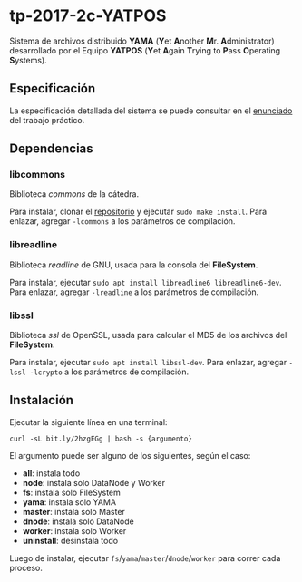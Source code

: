 # tp-2017-2c-YATPOS

Sistema de archivos distribuido **YAMA** (**Y**et **A**nother **M**r. **A**dministrator) desarrollado por el Equipo **YATPOS** (**Y**et **A**gain **T**rying to **P**ass **O**perating **S**ystems).

## Especificación

La especificación detallada del sistema se puede consultar en el [enunciado](https://sisoputnfrba.gitbooks.io/yama-tp-2c2017/) del trabajo práctico.

## Dependencias

### libcommons

Biblioteca _commons_ de la cátedra.

Para instalar, clonar el [repositorio](https://github.com/sisoputnfrba/so-commons-library) y ejecutar `sudo make install`. Para enlazar, agregar `-lcommons` a los parámetros de compilación.

### libreadline

Biblioteca _readline_ de GNU, usada para la consola del **FileSystem**.

Para instalar, ejecutar `sudo apt install libreadline6 libreadline6-dev`. Para enlazar, agregar `-lreadline` a los parámetros de compilación.

### libssl

Biblioteca _ssl_ de OpenSSL, usada para calcular el MD5 de los archivos del **FileSystem**.

Para instalar, ejecutar `sudo apt install libssl-dev`. Para enlazar, agregar `-lssl -lcrypto` a los parámetros de compilación.

## Instalación

Ejecutar la siguiente línea en una terminal:

`curl -sL bit.ly/2hzgEGg | bash -s {argumento}`

El argumento puede ser alguno de los siguientes, según el caso:

- **all**: instala todo
- **node**: instala solo DataNode y Worker
- **fs**: instala solo FileSystem
- **yama**: instala solo YAMA
- **master**: instala solo Master
- **dnode**: instala solo DataNode
- **worker**: instala solo Worker
- **uninstall**: desinstala todo

Luego de instalar, ejecutar `fs`/`yama`/`master`/`dnode`/`worker` para correr cada proceso.
